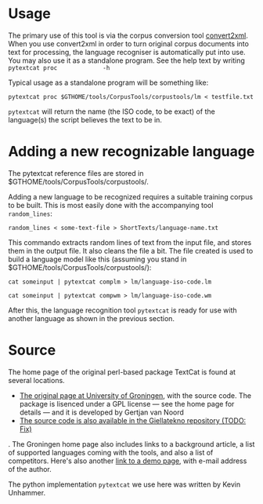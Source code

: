 Usage
=====

The primary use of this tool is via the corpus conversion tool
[convert2xml](corpus_conversion_tech.html). When you use convert2xml in
order to turn original corpus documents into text for processing, the
language recogniser is automatically put into use. You may also use it
as a standalone program. See the help text by writing
`pytextcat proc             -h`

Typical usage as a standalone program will be something like:

    pytextcat proc $GTHOME/tools/CorpusTools/corpustools/lm < testfile.txt

`pytextcat` will return the name (the ISO code, to be exact) of the
language(s) the script believes the text to be in.

Adding a new recognizable language
==================================

The pytextcat reference files are stored in
$GTHOME/tools/CorpusTools/corpustools/.

Adding a new language to be recognized requires a suitable training
corpus to be built. This is most easily done with the accompanying tool
`random_lines`:

    random_lines < some-text-file > ShortTexts/language-name.txt

This commando extracts random lines of text from the input file, and
stores them in the output file. It also cleans the file a bit. The file
created is used to build a language model like this (assuming you stand
in $GTHOME/tools/CorpusTools/corpustools/):

    cat someinput | pytextcat complm > lm/language-iso-code.lm

    cat someinput | pytextcat compwm > lm/language-iso-code.wm

After this, the language recognition tool `pytextcat` is ready for use
with another language as shown in the previous section.

Source
======

The home page of the original perl-based package TextCat is found at
several locations.

-   [The original page at University of
    Groningen](https://www.let.rug.nl/vannoord/TextCat/), with the
    source code. The package is lisenced under a GPL license — see the
    home page for details — and it is developed by Gertjan van Noord
-   [The source code is also available in the Giellatekno repository
    (TODO: Fix)](https://gtsvn.uit.no/langtech/trunk/tools/)

. The Groningen home page also includes links to a background article, a
list of supported languages coming with the tools, and also a list of
competitors. Here's also another [link to a demo
page](http://odur.let.rug.nl/~vannoord/TextCat/Demo/textcat.html), with
e-mail address of the author.

The python implementation `pytextcat` we use here was written by Kevin
Unhammer.
